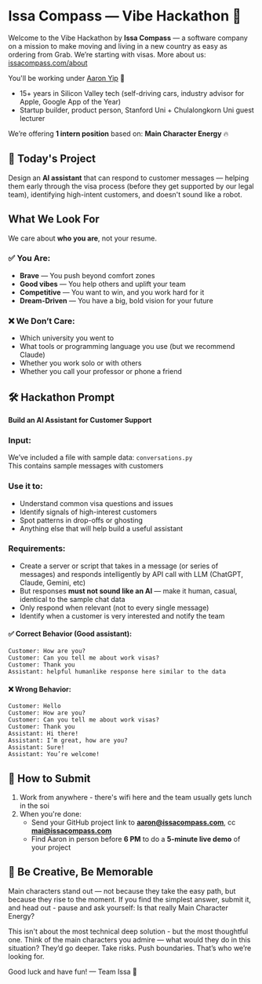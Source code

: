 # Issa Compass — Vibe Hackathon 🧭

Welcome to the Vibe Hackathon by **Issa Compass** — a software company on a mission to make moving and living in a new country as easy as ordering from Grab. We’re starting with visas. More about us: [issacompass.com/about](https://www.issacompass.com/about)

You'll be working under [Aaron Yip](https://www.linkedin.com/in/aaron-builds) 👋  
- 15+ years in Silicon Valley tech (self-driving cars, industry advisor for Apple, Google App of the Year)
- Startup builder, product person, Stanford Uni + Chulalongkorn Uni guest lecturer

We’re offering **1 intern position** based on: **Main Character Energy** 🔥

## 🌟 Today's Project

Design an **AI assistant** that can respond to customer messages — helping them early through the visa process (before they get supported by our legal team), identifying high-intent customers, and doesn't sound like a robot.

## What We Look For

We care about **who you are**, not your resume.

### ✅ You Are:
- **Brave** — You push beyond comfort zones
- **Good vibes** — You help others and uplift your team
- **Competitive** — You want to win, and you work hard for it
- **Dream-Driven** — You have a big, bold vision for your future

### ❌ We Don’t Care:
- Which university you went to
- What tools or programming language you use (but we recommend Claude)
- Whether you work solo or with others
- Whether you call your professor or phone a friend

## 🛠️ Hackathon Prompt

**Build an AI Assistant for Customer Support**

### Input:
We’ve included a file with sample data: `conversations.py`  
This contains sample messages with customers

### Use it to:
- Understand common visa questions and issues
- Identify signals of high-interest customers
- Spot patterns in drop-offs or ghosting
- Anything else that will help build a useful assistant

### Requirements:
- Create a server or script that takes in a message (or series of messages) and responds intelligently by API call with LLM (ChatGPT, Claude, Gemini, etc)
- But responses **must not sound like an AI** — make it human, casual, identical to the sample chat data
- Only respond when relevant (not to every single message)
- Identify when a customer is very interested and notify the team

#### ✅ Correct Behavior (Good assistant):
```Customer: Hello
Customer: How are you?
Customer: Can you tell me about work visas?
Customer: Thank you
Assistant: helpful humanlike response here similar to the data
```

#### ❌ Wrong Behavior:
```
Customer: Hello
Customer: How are you?
Customer: Can you tell me about work visas?
Customer: Thank you
Assistant: Hi there!
Assistant: I’m great, how are you?
Assistant: Sure!
Assistant: You’re welcome!
```

## 🧪 How to Submit
1. Work from anywhere - there's wifi here and the team usually gets lunch in the soi 
2. When you're done:
   - Send your GitHub project link to **aaron@issacompass.com**, cc **mai@issacompass.com**
   - Find Aaron in person before **6 PM** to do a **5-minute live demo** of your project

## 🎨 Be Creative, Be Memorable
Main characters stand out — not because they take the easy path, but because they rise to the moment. If you find the simplest answer, submit it, and head out - pause and ask yourself: Is that really Main Character Energy? 

This isn't about the most technical deep solution - but the most thoughtful one. Think of the main characters you admire — what would they do in this situation? They’d go deeper. Take risks. Push boundaries. That’s who we’re looking for.

Good luck and have fun!
— Team Issa 🚀
